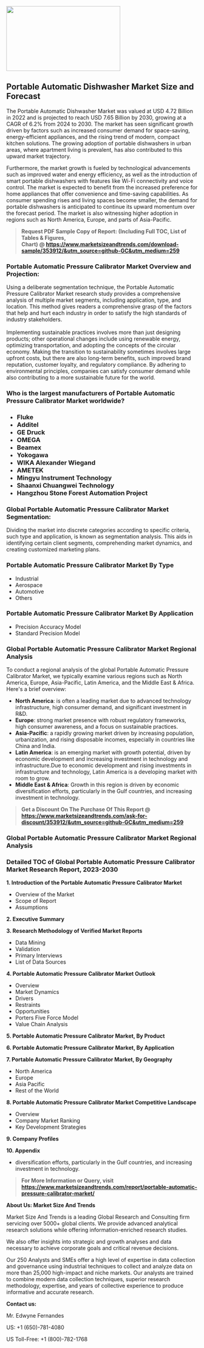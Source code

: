 <p><img class="alignnone size-medium wp-image-20088" src="https://ffe5etoiles.com/wp-content/uploads/2024/12/MST1-300x171.png" alt="" width="300" height="171" /></p><h2>Portable Automatic Dishwasher Market Size and Forecast</h2><p>The Portable Automatic Dishwasher Market was valued at USD 4.72 Billion in 2022 and is projected to reach USD 7.65 Billion by 2030, growing at a CAGR of 6.2% from 2024 to 2030. The market has seen significant growth driven by factors such as increased consumer demand for space-saving, energy-efficient appliances, and the rising trend of modern, compact kitchen solutions. The growing adoption of portable dishwashers in urban areas, where apartment living is prevalent, has also contributed to this upward market trajectory.</p><p>Furthermore, the market growth is fueled by technological advancements such as improved water and energy efficiency, as well as the introduction of smart portable dishwashers with features like Wi-Fi connectivity and voice control. The market is expected to benefit from the increased preference for home appliances that offer convenience and time-saving capabilities. As consumer spending rises and living spaces become smaller, the demand for portable dishwashers is anticipated to continue its upward momentum over the forecast period. The market is also witnessing higher adoption in regions such as North America, Europe, and parts of Asia-Pacific.</p></p><blockquote id="" class=""><strong>Request PDF Sample Copy of Report: (Including Full TOC, List of Tables &amp; Figures, Chart)&nbsp;@&nbsp;<strong><a href="https://www.marketsizeandtrends.com/download-sample/353912/&utm_source=github-GC&utm_medium=259" target="_blank">https://www.marketsizeandtrends.com/download-sample/353912/&utm_source=github-GC&utm_medium=259</a></strong></strong></blockquote><h3 id="" class="">Portable Automatic Pressure Calibrator Market&nbsp;Overview and Projection:</h3><p id="" class="">Using a deliberate segmentation technique, the Portable Automatic Pressure Calibrator Market research study provides a comprehensive analysis of multiple market segments, including application, type, and location. This method gives readers a comprehensive grasp of the factors that help and hurt each industry in order to satisfy the high standards of industry stakeholders. <br /> <br />Implementing sustainable practices involves more than just designing products; other operational changes include using renewable energy, optimizing transportation, and adopting the concepts of the circular economy. Making the transition to sustainability sometimes involves large upfront costs, but there are also long-term benefits, such improved brand reputation, customer loyalty, and regulatory compliance. By adhering to environmental principles, companies can satisfy consumer demand while also contributing to a more sustainable future for the world.</p><h3 id="" class="">Who is the largest manufacturers of&nbsp;Portable Automatic Pressure Calibrator Market worldwide?</h3><h3 class=""><p><ul><li>Fluke </li><li> Additel </li><li> GE Druck </li><li> OMEGA </li><li> Beamex </li><li> Yokogawa </li><li> WIKA Alexander Wiegand </li><li> AMETEK </li><li> Mingyu Instrument Technology </li><li> Shaanxi Chuangwei Technology </li><li> Hangzhou Stone Forest Automation Project</li></ul></p></h3><h3 id="" class="">Global&nbsp;Portable Automatic Pressure Calibrator Market Segmentation:</h3><p id="" class="">Dividing the market into discrete categories according to specific criteria, such type and application, is known as segmentation analysis. This aids in identifying certain client segments, comprehending market dynamics, and creating customized marketing plans.</p><h3 id="" class="">Portable Automatic Pressure Calibrator Market&nbsp;By Type</h3><p><p><ul><li>Industrial</li><li> Aerospace</li><li> Automotive</li><li> Others</p></li></ul></p></p><h3 id="" class="">Portable Automatic Pressure Calibrator Market&nbsp;By Application</h3><p class=""><p><ul><li>Precision Accuracy Model</li><li> Standard Precision Model</li></ul></p></p><h3 id="" class="">Global Portable Automatic Pressure Calibrator Market Regional Analysis</h3><p id="" class="">To conduct a regional analysis of the global Portable Automatic Pressure Calibrator Market, we typically examine various regions such as North America, Europe, Asia-Pacific, Latin America, and the Middle East &amp; Africa. Here's a brief overview:</p><ul><li><strong>North America</strong>: is often a leading market due to advanced technology infrastructure, high consumer demand, and significant investment in R&amp;D.</li><li><strong>Europe</strong>: strong market presence with robust regulatory frameworks, high consumer awareness, and a focus on sustainable practices.</li><li><strong>Asia-Pacific</strong>: a rapidly growing market driven by increasing population, urbanization, and rising disposable incomes, especially in countries like China and India.</li><li><strong>Latin America</strong>: is an emerging market with growth potential, driven by economic development and increasing investment in technology and infrastructure.Due to economic development and rising investments in infrastructure and technology, Latin America is a developing market with room to grow.</li><li><strong>Middle East &amp; Africa</strong>: Growth in this region is driven by economic diversification efforts, particularly in the Gulf countries, and increasing investment in technology.</li></ul><blockquote id="" class=""><strong>Get a Discount On The Purchase Of This Report @ <strong><a href="https://www.marketsizeandtrends.com/ask-for-discount/353912/&utm_source=github-GC&utm_medium=259" target="_blank">https://www.marketsizeandtrends.com/ask-for-discount/353912/&utm_source=github-GC&utm_medium=259</a></strong></strong></blockquote><h3 id="" class="">Global Portable Automatic Pressure Calibrator Market Regional Analysis</h3><h3 id="" class="">Detailed TOC of Global Portable Automatic Pressure Calibrator Market Research Report, 2023-2030</h3><p id="" class=""><strong>1. Introduction of the Portable Automatic Pressure Calibrator Market</strong></p><ul><li>Overview of the Market</li><li>Scope of Report</li><li>Assumptions</li></ul><p id="" class=""><strong>2. Executive Summary</strong></p><p id="" class=""><strong>3. Research Methodology of Verified Market Reports</strong></p><ul><li>Data Mining</li><li>Validation</li><li>Primary Interviews</li><li>List of Data Sources</li></ul><p id="" class=""><strong>4. Portable Automatic Pressure Calibrator Market Outlook</strong></p><ul><li>Overview</li><li>Market Dynamics</li><li>Drivers</li><li>Restraints</li><li>Opportunities</li><li>Porters Five Force Model</li><li>Value Chain Analysis</li></ul><p id="" class=""><strong>5. Portable Automatic Pressure Calibrator Market, By Product</strong></p><p id="" class=""><strong>6. Portable Automatic Pressure Calibrator Market, By Application</strong></p><p id="" class=""><strong>7. Portable Automatic Pressure Calibrator Market, By Geography</strong></p><ul><li>North America</li><li>Europe</li><li>Asia Pacific</li><li>Rest of the World</li></ul><p id="" class=""><strong>8. Portable Automatic Pressure Calibrator Market Competitive Landscape</strong></p><ul><li>Overview</li><li>Company Market Ranking</li><li>Key Development Strategies</li></ul><p id="" class=""><strong>9. Company Profiles</strong></p><p id="" class=""><strong>10. Appendix</strong></p><ul><li>diversification efforts, particularly in the Gulf countries, and increasing investment in technology.</li></ul><blockquote id="" class=""><strong>For More Information or Query, visit <strong><strong><a href="https://www.marketsizeandtrends.com/report/portable-automatic-pressure-calibrator-market/" target="_blank">https://www.marketsizeandtrends.com/report/portable-automatic-pressure-calibrator-market/</a></strong></strong></strong></blockquote><p id="" class=""><strong>About Us: Market Size And Trends</strong></p><p id="" class="">Market Size And Trends is a leading Global Research and Consulting firm servicing over 5000+ global clients. We provide advanced analytical research solutions while offering information-enriched research studies.</p><p id="" class="">We also offer insights into strategic and growth analyses and data necessary to achieve corporate goals and critical revenue decisions.</p><p id="" class="">Our 250 Analysts and SMEs offer a high level of expertise in data collection and governance using industrial techniques to collect and analyze data on more than 25,000 high-impact and niche markets. Our analysts are trained to combine modern data collection techniques, superior research methodology, expertise, and years of collective experience to produce informative and accurate research.</p><p id="" class=""><strong>Contact us:</strong></p><p id="" class="">Mr. Edwyne Fernandes</p><p id="" class="">US: +1 (650)-781-4080</p><p id="" class="">US Toll-Free: +1 (800)-782-1768</p>
